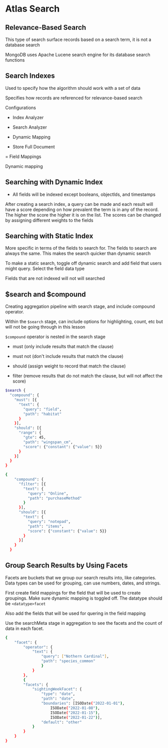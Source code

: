 # Atlas Search

## Relevance-Based Search

This type of search surface records based on a search term, it is not a database search

MongoDB uses Apache Lucene search engine for its database search functions

## Search Indexes

Used to specify how the algorithm should work with a set of data

Specifies how records are referenced for relevance-based search

Configurations

 - Index Analyzer

 - Search Analyzer

 - Dynamic Mapping

 - Store Full Document

 = Field Mappings

Dynamic mapping

## Searching with Dynamic Index

 - All fields will be indexed except booleans, objectIds, and timestamps

After creating a search index, a query can be made and each result will have a score depending on how prevalent the term is in any of the record. The higher the score the higher it is on the list. The scores can be changed by assigning different weights to the fields

## Searching with Static Index

More specific in terms of the fields to search for. The fields to search are always the same. This makes the search quicker than dynamic search

To make a static search, toggle off dynamic search and add field that users might query. Select the field data type

Fields that are not indexed will not will searched

## $search and $compound

Creating aggregation pipeline with search stage, and include compound operator.

Within the `$search` stage, can include options for highlighting, count, etc but will not be going through in this lesson

`$compound` operator is nested in the search stage

 - must (only include results that match the clause)

 - must not (don't include results that match the clause)

 - should (assign weight to record that match the clause)

 - filter (remove results that do not match the clause, but will not affect the score)

```sh
$search {
  "compound": {
    "must": [{
      "text": {
        "query": "field",
        "path": "habitat"
      }
    }],
    "should": [{
      "range": {
        "gte": 45,
        "path": "wingspan_cm",
        "score": {"constant": {"value": 5}}
      }
    }]
  }
}

{
    "compound": {
      "filter": [{
        "text": {
          "query": "Online",
          "path": "purchaseMethod"
        }
      }],
      "should": [{
        "text": {
          "query": "notepad",
          "path": "items",
          "score": {"constant": {"value": 5}}
        }
      }]
    }
  }
```

## Group Search Results by Using Facets

Facets are buckets that we group our search results into, like categories. Data types can be used for grouping, can use numbers, dates, and strings.

First create field mappings for the field that will be used to create groupings. Make sure dynamic mapping is toggled off. The datatype should be `<datatype>facet`

Also add the fields that will be used for quering in the field mapping

Use the searchMeta stage in aggregation to see the facets and the count of data in each facet.

```sh
{
    "facet": {
        "operator": {
            "text": {
                "query": ["Nothern Cardinal"],
                "path": "species_common"
                }
            }
        },
        {
        "facets": {
            "sightingWeekFacet": {
                "type": "date",
                "path": "date",
                "boundaries": [ISODate("2022-01-01"),
                    ISODate("2022-01-08"),
                    ISODate("2022-01-15"),
                    ISODate("2022-01-22")],
                "default": "other"
            }
        }
    }
}
```



